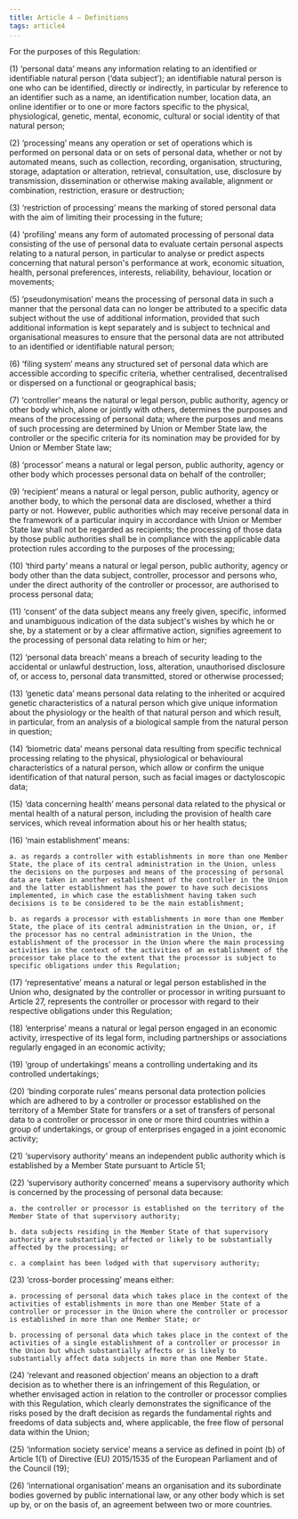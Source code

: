 ```yaml
---
title: Article 4 – Definitions
tags: article4
...
```




For the purposes of this Regulation:

(1) ‘personal data’ means any information relating to an identified or identifiable natural person (‘data subject’); an identifiable natural person is one who can be identified, directly or indirectly, in particular by reference to an identifier such as a name, an identification number, location data, an online identifier or to one or more factors specific to the physical, physiological, genetic, mental, economic, cultural or social identity of that natural person;

(2) ‘processing’ means any operation or set of operations which is performed on personal data or on sets of personal data, whether or not by automated means, such as collection, recording, organisation, structuring, storage, adaptation or alteration, retrieval, consultation, use, disclosure by transmission, dissemination or otherwise making available, alignment or combination, restriction, erasure or destruction;

(3) ‘restriction of processing’ means the marking of stored personal data with the aim of limiting their processing in the future;

(4) ‘profiling’ means any form of automated processing of personal data consisting of the use of personal data to evaluate certain personal aspects relating to a natural person, in particular to analyse or predict aspects concerning that natural person's performance at work, economic situation, health, personal preferences, interests, reliability, behaviour, location or movements;

(5) ‘pseudonymisation’ means the processing of personal data in such a manner that the personal data can no longer be attributed to a specific data subject without the use of additional information, provided that such additional information is kept separately and is subject to technical and organisational measures to ensure that the personal data are not attributed to an identified or identifiable natural person;

(6) ‘filing system’ means any structured set of personal data which are accessible according to specific criteria, whether centralised, decentralised or dispersed on a functional or geographical basis;

(7) ‘controller’ means the natural or legal person, public authority, agency or other body which, alone or jointly with others, determines the purposes and means of the processing of personal data; where the purposes and means of such processing are determined by Union or Member State law, the controller or the specific criteria for its nomination may be provided for by Union or Member State law;

(8) ‘processor’ means a natural or legal person, public authority, agency or other body which processes personal data on behalf of the controller;

(9) ‘recipient’ means a natural or legal person, public authority, agency or another body, to which the personal data are disclosed, whether a third party or not. However, public authorities which may receive personal data in the framework of a particular inquiry in accordance with Union or Member State law shall not be regarded as recipients; the processing of those data by those public authorities shall be in compliance with the applicable data protection rules according to the purposes of the processing;

(10) ‘third party’ means a natural or legal person, public authority, agency or body other than the data subject, controller, processor and persons who, under the direct authority of the controller or processor, are authorised to process personal data;

(11) ‘consent’ of the data subject means any freely given, specific, informed and unambiguous indication of the data subject's wishes by which he or she, by a statement or by a clear affirmative action, signifies agreement to the processing of personal data relating to him or her;

(12) ‘personal data breach’ means a breach of security leading to the accidental or unlawful destruction, loss, alteration, unauthorised disclosure of, or access to, personal data transmitted, stored or otherwise processed;

(13) ‘genetic data’ means personal data relating to the inherited or acquired genetic characteristics of a natural person which give unique information about the physiology or the health of that natural person and which result, in particular, from an analysis of a biological sample from the natural person in question;

(14) ‘biometric data’ means personal data resulting from specific technical processing relating to the physical, physiological or behavioural characteristics of a natural person, which allow or confirm the unique identification of that natural person, such as facial images or dactyloscopic data;

(15) ‘data concerning health’ means personal data related to the physical or mental health of a natural person, including the provision of health care services, which reveal information about his or her health status;

(16) ‘main establishment’ means:

    a. as regards a controller with establishments in more than one Member State, the place of its central administration in the Union, unless the decisions on the purposes and means of the processing of personal data are taken in another establishment of the controller in the Union and the latter establishment has the power to have such decisions implemented, in which case the establishment having taken such decisions is to be considered to be the main establishment;

    b. as regards a processor with establishments in more than one Member State, the place of its central administration in the Union, or, if the processor has no central administration in the Union, the establishment of the processor in the Union where the main processing activities in the context of the activities of an establishment of the processor take place to the extent that the processor is subject to specific obligations under this Regulation;

(17) ‘representative’ means a natural or legal person established in the Union who, designated by the controller or processor in writing pursuant to Article 27, represents the controller or processor with regard to their respective obligations under this Regulation;

(18) ‘enterprise’ means a natural or legal person engaged in an economic activity, irrespective of its legal form, including partnerships or associations regularly engaged in an economic activity;

(19) ‘group of undertakings’ means a controlling undertaking and its controlled undertakings;

(20) ‘binding corporate rules’ means personal data protection policies which are adhered to by a controller or processor established on the territory of a Member State for transfers or a set of transfers of personal data to a controller or processor in one or more third countries within a group of undertakings, or group of enterprises engaged in a joint economic activity;

(21) ‘supervisory authority’ means an independent public authority which is established by a Member State pursuant to Article 51;

(22) ‘supervisory authority concerned’ means a supervisory authority which is concerned by the processing of personal data because:

    a. the controller or processor is established on the territory of the Member State of that supervisory authority;

    b. data subjects residing in the Member State of that supervisory authority are substantially affected or likely to be substantially affected by the processing; or

    c. a complaint has been lodged with that supervisory authority;

(23) ‘cross-border processing’ means either:
    
    a. processing of personal data which takes place in the context of the activities of establishments in more than one Member State of a controller or processor in the Union where the controller or processor is established in more than one Member State; or

    b. processing of personal data which takes place in the context of the activities of a single establishment of a controller or processor in the Union but which substantially affects or is likely to substantially affect data subjects in more than one Member State.

(24) ‘relevant and reasoned objection’ means an objection to a draft decision as to whether there is an infringement of this Regulation, or whether envisaged action in relation to the controller or processor complies with this Regulation, which clearly demonstrates the significance of the risks posed by the draft decision as regards the fundamental rights and freedoms of data subjects and, where applicable, the free flow of personal data within the Union;

(25) ‘information society service’ means a service as defined in point (b) of Article 1(1) of Directive (EU) 2015/1535 of the European Parliament and of the Council (19);

(26) ‘international organisation’ means an organisation and its subordinate bodies governed by public international law, or any other body which is set up by, or on the basis of, an agreement between two or more countries.
